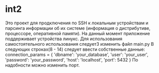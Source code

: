 # int2
Это проект для продключения по SSH к локальным устройствам и парсинга информации об их системе (информация о дистрибутиве, процессоре, оперативной памяти).
На данный момент приложение поддерживает устройства линукс.
Для использования самостоятельного использования следует3 изменить файл main.py
В следующих строках(8 - 14) следует ввести собственные данные:
connection_params = {
    'dbname': 'your_database',
    'user': 'your_user',
    'password': 'your_password',
    'host': 'localhost',
    'port': 5432
}
По надобности можно изменить порт.
